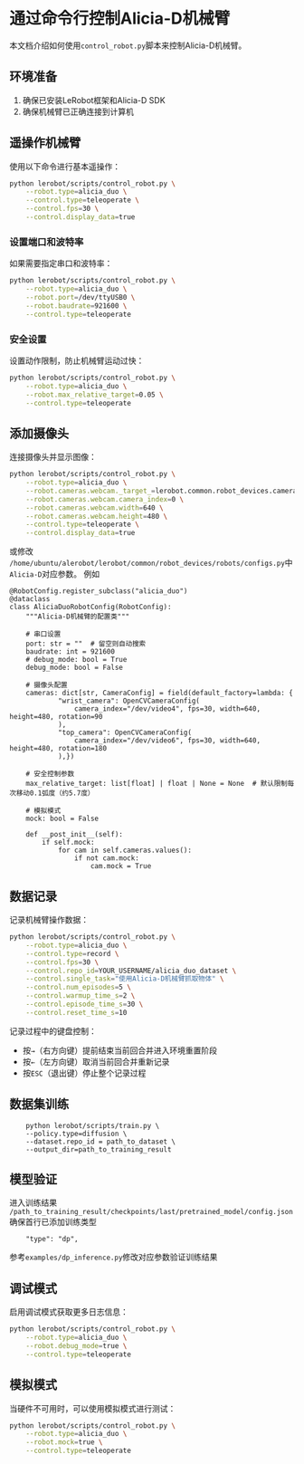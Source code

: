# 通过命令行控制Alicia-D机械臂

本文档介绍如何使用`control_robot.py`脚本来控制Alicia-D机械臂。

## 环境准备

1. 确保已安装LeRobot框架和Alicia-D SDK
2. 确保机械臂已正确连接到计算机

## 遥操作机械臂

使用以下命令进行基本遥操作：

```bash
python lerobot/scripts/control_robot.py \
    --robot.type=alicia_duo \
    --control.type=teleoperate \
    --control.fps=30 \
    --control.display_data=true
```

### 设置端口和波特率

如果需要指定串口和波特率：

```bash
python lerobot/scripts/control_robot.py \
    --robot.type=alicia_duo \
    --robot.port=/dev/ttyUSB0 \
    --robot.baudrate=921600 \
    --control.type=teleoperate
```

### 安全设置

设置动作限制，防止机械臂运动过快：

```bash
python lerobot/scripts/control_robot.py \
    --robot.type=alicia_duo \
    --robot.max_relative_target=0.05 \
    --control.type=teleoperate
```

## 添加摄像头

连接摄像头并显示图像：

```bash
python lerobot/scripts/control_robot.py \
    --robot.type=alicia_duo \
    --robot.cameras.webcam._target_=lerobot.common.robot_devices.cameras.configs.OpenCVCameraConfig \
    --robot.cameras.webcam.camera_index=0 \
    --robot.cameras.webcam.width=640 \
    --robot.cameras.webcam.height=480 \
    --control.type=teleoperate \
    --control.display_data=true
```

或修改
`/home/ubuntu/alerobot/lerobot/common/robot_devices/robots/configs.py`中`Alicia-D`对应参数。
例如
```
@RobotConfig.register_subclass("alicia_duo")
@dataclass
class AliciaDuoRobotConfig(RobotConfig):
    """Alicia-D机械臂的配置类"""
    
    # 串口设置
    port: str = ""  # 留空则自动搜索
    baudrate: int = 921600
    # debug_mode: bool = True
    debug_mode: bool = False
    
    # 摄像头配置
    cameras: dict[str, CameraConfig] = field(default_factory=lambda: {
            "wrist_camera": OpenCVCameraConfig(
                camera_index="/dev/video4", fps=30, width=640, height=480, rotation=90
            ),
            "top_camera": OpenCVCameraConfig(
                camera_index="/dev/video6", fps=30, width=640, height=480, rotation=180
            ),})
    
    # 安全控制参数
    max_relative_target: list[float] | float | None = None  # 默认限制每次移动0.1弧度（约5.7度）
    
    # 模拟模式
    mock: bool = False
    
    def __post_init__(self):
        if self.mock:
            for cam in self.cameras.values():
                if not cam.mock:
                    cam.mock = True
```

## 数据记录

记录机械臂操作数据：

```bash
python lerobot/scripts/control_robot.py \
    --robot.type=alicia_duo \
    --control.type=record \
    --control.fps=30 \
    --control.repo_id=YOUR_USERNAME/alicia_duo_dataset \
    --control.single_task="使用Alicia-D机械臂抓取物体" \
    --control.num_episodes=5 \
    --control.warmup_time_s=2 \
    --control.episode_time_s=30 \
    --control.reset_time_s=10
```

记录过程中的键盘控制：
- 按`→`（右方向键）提前结束当前回合并进入环境重置阶段
- 按`←`（左方向键）取消当前回合并重新记录
- 按`ESC`（退出键）停止整个记录过程

## 数据集训练
```
    python lerobot/scripts/train.py \
    --policy.type=diffusion \
    --dataset.repo_id = path_to_dataset \
    --output_dir=path_to_training_result
```
## 模型验证
进入训练结果
```/path_to_training_result/checkpoints/last/pretrained_model/config.json```
确保首行已添加训练类型
```
    "type": "dp",
```
参考`examples/dp_inference.py`修改对应参数验证训练结果
## 调试模式

启用调试模式获取更多日志信息：

```bash
python lerobot/scripts/control_robot.py \
    --robot.type=alicia_duo \
    --robot.debug_mode=true \
    --control.type=teleoperate
```

## 模拟模式

当硬件不可用时，可以使用模拟模式进行测试：

```bash
python lerobot/scripts/control_robot.py \
    --robot.type=alicia_duo \
    --robot.mock=true \
    --control.type=teleoperate
``` 